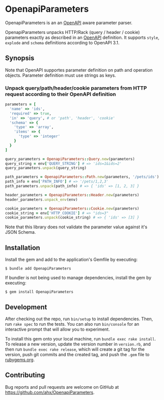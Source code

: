 # OpenapiParameters

OpenapiParameters is an an [OpenAPI](https://www.openapis.org/) aware parameter parser.

OpenapiParameters unpacks HTTP/Rack (query / header / cookie) parameters exactly as described in an [OpenAPI](https://www.openapis.org/) definition. It supports `style`, `explode` and `schema` definitions according to OpenAPI 3.1.

## Synopsis

Note that OpenAPI supportes parameter definition on path and operation objects. Parameter definition must use strings as keys.

### Unpack query/path/header/cookie parameters from HTTP request according to their OpenAPI definition

```ruby
parameters = [
  'name' => 'ids',
  'required' => true,
  'in' => 'query', # or 'path', 'header', 'cookie'
  'schema' => {
    'type' => 'array',
    'items' => {
      'type' => 'integer'
    }
  }
]

query_parameters = OpenapiParameters::Query.new(parameters)
query_string = env['QUERY_STRING'] # => 'ids=1&ids=2'
query_parameters.unpack(query_string)

path_parameters = OpenapiParameters::Path.new(parameters, '/pets/ids')
path_info = env['PATH_INFO'] # => '/pets/1,2,3'
path_parameters.unpack(path_info) # => { 'ids' => [1, 2, 3] }

header_parameters = OpenapiParameters::Header.new(parameters)
header_parameters.unpack_env(env)

cookie_parameters = OpenapiParameters::Cookie.new(parameters)
cookie_string = env['HTTP_COOKIE'] # => "ids=3"
cookie_parameters.unpack(cookie_string) # => { 'ids' => [3] }
```

Note that this library does not validate the parameter value against it's JSON Schema.

## Installation

Install the gem and add to the application's Gemfile by executing:

    $ bundle add OpenapiParameters

If bundler is not being used to manage dependencies, install the gem by executing:

    $ gem install OpenapiParameters

## Development

After checking out the repo, run `bin/setup` to install dependencies. Then, run `rake spec` to run the tests. You can also run `bin/console` for an interactive prompt that will allow you to experiment.

To install this gem onto your local machine, run `bundle exec rake install`. To release a new version, update the version number in `version.rb`, and then run `bundle exec rake release`, which will create a git tag for the version, push git commits and the created tag, and push the `.gem` file to [rubygems.org](https://rubygems.org).

## Contributing

Bug reports and pull requests are welcome on GitHub at https://github.com/ahx/OpenapiParameters.
